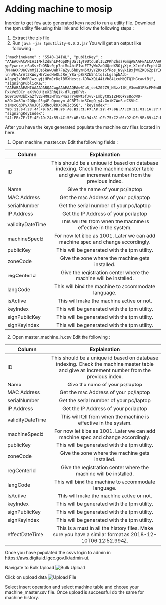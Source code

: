 # Adding machine to mosip

Inorder to get few auto generated keys need to run a utility file. Download the tpm utility file using this link and follow the following steps : 
 1. Extract the zip file
 2. Run ``` java -jar tpmutility-0.0.2.jar ```
You will get an output like following : 
``` 
{"machineName" : "S540-14IWL", "publicKey" : "AAEACwACAHIAIINxl2dEhLP4GpDMjUal1yT9UtduBlILZPKh2hszFGmqABAAFwALCAAAAQABAQDiSa_AdVmDrj-ypFywexe_eSaSsrIoO5Ns0jp7niMu4hiFIwsFT7yWx2aQUQcdX5OjyXjv_XJctGxFcphLXke5fwAoW6BsbeM__1Mlhq9YvdMKlwMjhKcd-7MHHAXPUKGVmMjIJe6kWwUWh7FaZyu5hDymM5MJyYZRxz5fRos_N9ykiBxjWKZK06ZpIYI6Tj9rUNZ6HAdbJH2RmBHuO0knpbXdB-lnnVhvArAt3KWoyH3YzodHeOLJRe_Y8a-p8zRZb5h1tqlcLgshpNAqb-WJgyq2xDb0RJwzuyjjHPmJrDqlBMXHestz-ADRwXQL44iVb84LcuMbQTQ1hGcawtBj", "signingPublicKey": "AAEABAAEAHIAAAAQABQACwgAAAEAAQEAw6CuS_sekZ02Z9_N3zz1fK_V3wm01PBcFM0nURerczjO2wqIxfmXpQQql3_S819nj_MwtkZ8K2ja0MRUJzJrmmbgBreFIGTa7Zhl9uAdzKghAA5hEaXV1YcxIl8m72vZpVX_dgqYzU8dccfRChsA-FxkVe5DCr_aXjVOUHjeXZRhQ1k-d7LzpBPVz-S69rx6W3bbxaZfV25HM93Hfm5P4aarYy0Wt0fJvv-Lmbyt0SIZFOQkYS8coW0-u8OiXm3Jur2Q8pu16q4F-Qpxqym-ACBFIsbkSCngQ_y4zGniK7WnS-dCSVhC-x1NscCq3PyXhoJOjSOdNqUkDX606Ic3SQ", "keyIndex": "BD:11:54:33:44:F9:5A:0B:B5:A6:B3:C1:F7:A8:28:47:0E:AA:20:21:01:16:37:89:D1:9C:8D:EC:96:5D:F5:A6", "signingKeyIndex": "41:EB:7E:7F:4F:A9:24:55:4C:5F:AB:3A:94:81:CF:75:C2:0B:92:DF:9B:89:47:D1:AD:B0:84:7A:F7:65:6A:88"}
```

After you have the keys generated populate the machine csv files located in here.
1. Open machine_master.csv
Edit the following fields : 

| Column        | Explaination           |
| ------------- |:-------------:|
| ID       | This should be a unique id based on database indexing. Check the machine master table and give an increment number from the previous index.
| Name |Give the name of your pc/laptop |
|MAC Address      | Get the mac Address of your pc/laptop      |
| serialNumber | Get the serial number of your pc/laptop      |
| IP Address | Get the IP Address of your pc/laptop      |
| validityDateTime | This will tell from when the machine is effective in the system.      |
| machineSpecId | For now let it be as 1001. Later we can add machine spec and change accordingly.      |
| publicKey | This will be generated with the tpm utility.    |
| zoneCode | Give the zone where the machine gets installed.      |
| regCenterId | Give the registration center where the machine will be installed.      |
| langCode | This will bind the machine to accommodate  language.     |
| isActive | This will make the machine active or not.    |
| keyIndex | This will be generated with the tpm utility.     |
| signPublicKey |This will be generated with the tpm utility.     |
| signKeyIndex | This will be generated with the tpm utility.   |

2. Open master_machine_h.csv
 Edit the following : 

| Column        | Explaination           |
| ------------- |:-------------:|
| ID       | This should be a unique id based on database indexing. Check the machine master table and give an increment number from the previous index.
| Name |Give the name of your pc/laptop |
|MAC Address      | Get the mac Address of your pc/laptop      |
| serialNumber | Get the serial number of your pc/laptop      |
| IP Address | Get the IP Address of your pc/laptop      |
| validityDateTime | This will tell from when the machine is effective in the system.      |
| machineSpecId | For now let it be as 1001. Later we can add machine spec and change accordingly.      |
| publicKey | This will be generated with the tpm utility.    |
| zoneCode | Give the zone where the machine gets installed.      |
| regCenterId | Give the registration center where the machine will be installed.      |
| langCode | This will bind the machine to accommodate  language.     |
| isActive | This will make the machine active or not.    |
| keyIndex | This will be generated with the tpm utility.     |
| signPublicKey |This will be generated with the tpm utility.     |
| signKeyIndex | This will be generated with the tpm utility.   |
| effectDateTime | This is a must in all the history files. Make sure you have a similar format as 2018-12-10T06:12:52.994Z. |

                                   
                               
Once you have populated the csvs login to admin in https://aws.digitalid.lgcc.gov.lk/admin-ui. 

Navigate to Bulk Upload
![Bulk Upload](https://github.com/ICTASL/UDI-poc/blob/master/documentations/local_setup_guide/registration_client/standalone/masterUpload.JPG)


Click on upload data
![Upload File](https://github.com/ICTASL/UDI-poc/blob/master/documentations/local_setup_guide/registration-client/configuration_dialog.JPG)


Select insert operation and select machine table and choose your machine_master.csv file.
Once upload is successful do the same for machine history. 
